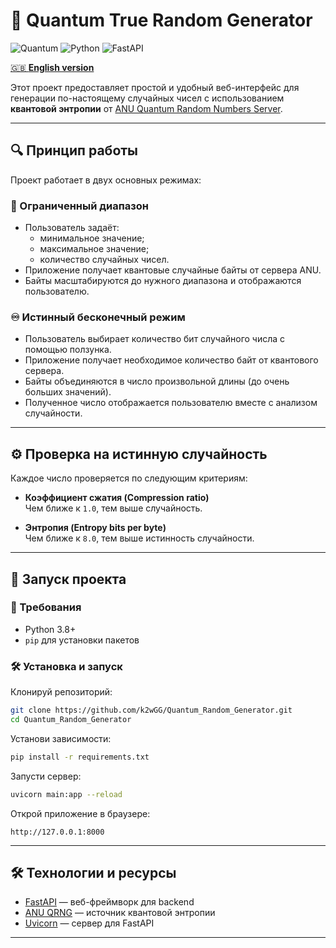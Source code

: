 # 🎲 Quantum True Random Generator

![Quantum](https://img.shields.io/badge/random-quantum-blue.svg)
![Python](https://img.shields.io/badge/python-3.8%2B-green.svg)
![FastAPI](https://img.shields.io/badge/FastAPI-Framework-009688?logo=fastapi)

[🇬🇧 **English version**](README_EN.md)

Этот проект предоставляет простой и удобный веб-интерфейс для генерации по-настоящему случайных чисел с использованием **квантовой энтропии** от [ANU Quantum Random Numbers Server](https://qrng.anu.edu.au/).

---

## 🔍 Принцип работы

Проект работает в двух основных режимах:

### 🎯 Ограниченный диапазон

- Пользователь задаёт:
  - минимальное значение;
  - максимальное значение;
  - количество случайных чисел.
- Приложение получает квантовые случайные байты от сервера ANU.
- Байты масштабируются до нужного диапазона и отображаются пользователю.

### ♾️ Истинный бесконечный режим

- Пользователь выбирает количество бит случайного числа с помощью ползунка.
- Приложение получает необходимое количество байт от квантового сервера.
- Байты объединяются в число произвольной длины (до очень больших значений).
- Полученное число отображается пользователю вместе с анализом случайности.

---

## ⚙️ Проверка на истинную случайность

Каждое число проверяется по следующим критериям:

- **Коэффициент сжатия (Compression ratio)**  
  Чем ближе к `1.0`, тем выше случайность.

- **Энтропия (Entropy bits per byte)**  
  Чем ближе к `8.0`, тем выше истинность случайности.

---

## 🚀 Запуск проекта

### 📌 Требования

- Python 3.8+
- `pip` для установки пакетов

### 🛠️ Установка и запуск

Клонируй репозиторий:

```bash
git clone https://github.com/k2wGG/Quantum_Random_Generator.git
cd Quantum_Random_Generator
```

Установи зависимости:

```bash
pip install -r requirements.txt
```

Запусти сервер:

```bash
uvicorn main:app --reload
```

Открой приложение в браузере:

```
http://127.0.0.1:8000
```

---

## 🛠️ Технологии и ресурсы

- [FastAPI](https://fastapi.tiangolo.com/) — веб-фреймворк для backend
- [ANU QRNG](https://qrng.anu.edu.au/) — источник квантовой энтропии
- [Uvicorn](https://www.uvicorn.org/) — сервер для FastAPI

---

